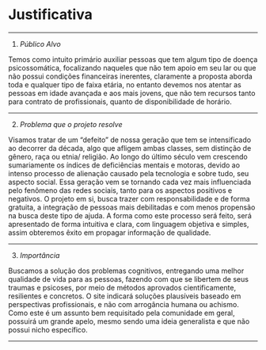 # Justificativa
---
1. *Público Alvo*


Temos como intuito primário auxiliar pessoas que tem algum tipo de doença psicossomática, focalizando naqueles que não tem apoio em seu lar ou que não possui condições financeiras inerentes, claramente a proposta aborda toda e qualquer tipo de faixa etária,  no entanto devemos nos atentar as pessoas em idade avançada e aos mais jovens, que não tem recursos tanto para contrato de profissionais, quanto de disponibilidade de horário.

---

2. *Problema que o projeto resolve*

Visamos tratar de um “defeito” de nossa geração que tem se intensificado ao decorrer da década, algo que afligem ambas classes, sem distinção de gênero, raça ou etnia/ religião.
Ao longo do último século vem crescendo sumariamente os índices de deficiências mentais e motoras, devido ao intenso processo de alienação causado pela tecnologia e sobre tudo, seu aspecto social. Essa geração vem se tornando cada vez mais influenciada pelo fenômeno das redes sociais, tanto para os aspectos positivos e negativos. 
O projeto em si, busca trazer com responsabilidade e de forma gratuita, a integração de pessoas mais debilitadas e com menos propensão na busca deste tipo de ajuda. A forma como este processo será feito, será apresentado de forma intuitiva e clara, com linguagem objetiva e simples, assim obteremos êxito em propagar informação de qualidade.

---

3. *Importância* 

Buscamos a solução dos problemas cognitivos, entregando uma melhor qualidade de vida para as pessoas, fazendo com que se libertem de seus traumas e psicoses, por meio de métodos aprovados cientificamente, resilientes e concretos. O site indicará soluções plausíveis baseado em perspectivas profissionais, e não com arrogância humana ou achismo.
Como este é um assunto bem requisitado pela comunidade em geral, possuirá um grande apelo, mesmo sendo uma ideia generalista e que não possui nicho específico.

---











































































